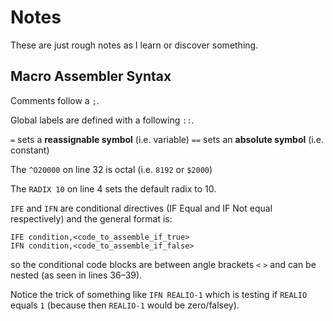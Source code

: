 # Notes

These are just rough notes as I learn or discover something.

## Macro Assembler Syntax

Comments follow a `;`.

Global labels are defined with a following `::`.

`=` sets a **reassignable symbol** (i.e. variable)
`==` sets an **absolute symbol** (i.e. constant)

The `^O20000` on line 32 is octal (i.e. `8192` or `$2000`)

The `RADIX 10` on line 4 sets the default radix to 10.

`IFE` and `IFN` are conditional directives (IF Equal and IF Not equal respectively) and the general format is:

```
IFE condition,<code_to_assemble_if_true>
IFN condition,<code_to_assemble_if_false>
```

so the conditional code blocks are between angle brackets `<` `>` and can be nested (as seen in lines 36–39).

Notice the trick of something like `IFN REALIO-1` which is testing if `REALIO` equals `1` (because then `REALIO-1` would be zero/falsey).
